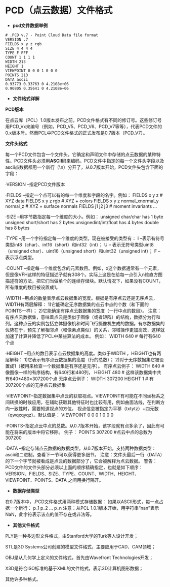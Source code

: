 # PCD（点云数据）文件格式

* **pcd文件数据举例**

```
# .PCD v.7 - Point Cloud Data file format
VERSION .7
FIELDS x y z rgb
SIZE 4 4 4 4
TYPE F FFF
COUNT 1 1 1 1
WIDTH 213
HEIGHT 1
VIEWPOINT 0 0 0 1 0 0 0
POINTS 213
DATA ascii
0.93773 0.33763 0 4.2108e+06
0.90805 0.35641 0 4.2108e+06
```

* **文件格式详解**

**PCD版本**

在点云库（PCL）1.0版本发布之前，PCD文件格式有不同的修订号。这些修订号用PCD\_Vx来编号（例如，PCD\_V5、PCD\_V6、PCD\_V7等等），代表PCD文件的0.x版本号。然而PCL中PCD文件格式的正式发布是0.7版本（PCD\_V7）。

**文件头格式**

每一个PCD文件包含一个文件头，它确定和声明文件中存储的点云数据的某种特性。PCD文件头必须用**ASCII**码来编码。PCD文件中指定的每一个文件头字段以及ascii点数据都用一个新行（\n）分开了，从0.7版本开始，PCD文件头包含下面的字段：

·VERSION –指定PCD文件版本

·FIELDS –指定一个点可以有的每一个维度和字段的名字。例如：
FIELDS x y z                                   # XYZ data
FIELDS x y z rgb                          # XYZ + colors
FIELDS x y z normal_xnormal\_y normal\_z         # XYZ + surface normals
FIELDS j1 j2 j3                                # moment invariants
...

·SIZE –用字节数指定每一个维度的大小。例如：
unsigned char/char has 1 byte
unsigned short/short has 2 bytes
unsignedint/int/float has 4 bytes
double has 8 bytes

·TYPE –用一个字符指定每一个维度的类型。现在被接受的类型有：
I –表示有符号类型int8（char）、int16（short）和int32（int）；
U – 表示无符号类型uint8（unsigned char）、uint16（unsigned short）和uint32（unsigned int）；
F –表示浮点类型。

·COUNT –指定每一个维度包含的元素数目。例如，x这个数据通常有一个元素，但是像VFH这样的特征描述子就有308个。实际上这是在给每一点引入n维直方图描述符的方法，把它们当做单个的连续存储块。默认情况下，如果没有COUNT，所有维度的数目被设置成1。

·WIDTH –用点的数量表示点云数据集的宽度。根据是有序点云还是无序点云，WIDTH有两层解释：
1)它能确定无序数据集的点云中点的个数（和下面的POINTS一样）；
2)它能确定有序点云数据集的宽度（一行中点的数目）。
注意：有序点云数据集，意味着点云是类似于图像（或者矩阵）的结构，数据分为行和列。这种点云的实例包括立体摄像机和时间飞行摄像机生成的数据。有序数据集的优势在于，预先了解相邻点（和像素点类似）的关系，邻域操作更加高效，这样就加速了计算并降低了PCL中某些算法的成本。
例如：
WIDTH 640       # 每行有640个点

·HEIGHT –用点的数目表示点云数据集的高度。类似于WIDTH ，HEIGHT也有两层解释：
1)它表示有序点云数据集的高度（行的总数）；
2)对于无序数据集它被设置成1（被用来检查一个数据集是有序还是无序）。
有序点云例子：
WIDTH 640       # 像图像一样的有序结构，有640行和480列，
HEIGHT 480      # 这样该数据集中共有640*480=307200个点
无序点云例子：
WIDTH 307200
HEIGHT 1        # 有307200个点的无序点云数据集

·VIEWPOINT–指定数据集中点云的获取视点。VIEWPOINT有可能在不同坐标系之间转换的时候应用，在辅助获取其他特征时也比较有用，例如曲面法线，在判断方向一致性时，需要知道视点的方位，
视点信息被指定为平移（txtytz）+四元数（qwqxqyqz）。默认值是：
VIEWPOINT 0 0 0 1 0 0 0

·POINTS–指定点云中点的总数。从0.7版本开始，该字段就有点多余了，因此有可能在将来的版本中将它移除。
例子：
POINTS 307200   #点云中点的总数为307200

·DATA –指定存储点云数据的数据类型。从0.7版本开始，支持两种数据类型：ascii和二进制。查看下一节可以获得更多细节。
注意：文件头最后一行（DATA）的下一个字节就被看成是点云的数据部分了，它会被解释为点云数据。
警告：PCD文件的文件头部分必须以上面的顺序精确指定，也就是如下顺序：
VERSION、FIELDS、SIZE、TYPE、COUNT、WIDTH、HEIGHT、VIEWPOINT、POINTS、DATA
之间用换行隔开。

* **数据存储类型**

在0.7版本中，.PCD文件格式用两种模式存储数据：
如果以ASCII形式，每一点占据一个新行：
p_1
p_2
...
p_n
注意：从PCL 1.0.1版本开始，用字符串“nan”表示NaN，此字符表示该点的值不存在或非法等。

* **其他文件格式**

PLY是一种多边形文件格式，由Stanford大学的Turk等人设计开发；

STL是3D Systems公司创建的模型文件格式，主要应用于CAD、CAM领域；

OBJ是从几何学上定义的文件格式，首先由Wavefront Technologies开发；

X3D是符合ISO标准的基于XML的文件格式，表示3D计算机图形数据；

其他许多种格式。

